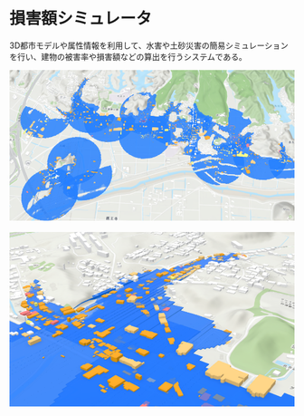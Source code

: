 # 損害額シミュレータ

3D都市モデルや属性情報を利用して、水害や土砂災害の簡易シミュレーションを行い、建物の被害率や損害額などの算出を行うシステムである。

![](resources/index1.png)<br><br>
![](resources/index2.png)
